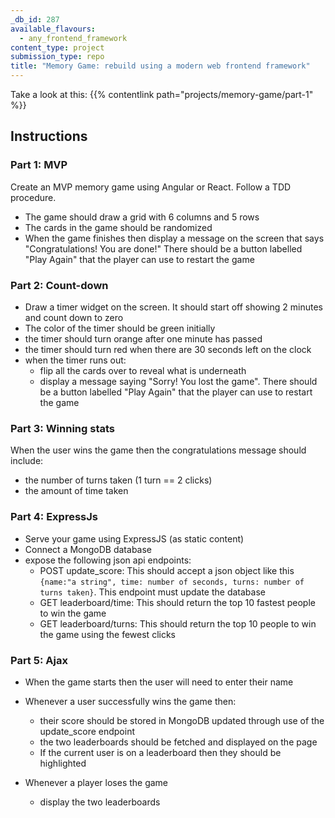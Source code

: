 ```yaml
---
_db_id: 287
available_flavours:
  - any_frontend_framework
content_type: project
submission_type: repo
title: "Memory Game: rebuild using a modern web frontend framework"
---
```


Take a look at this: {{% contentlink path="projects/memory-game/part-1" %}}

## Instructions

### Part 1: MVP

Create an MVP memory game using Angular or React. Follow a TDD procedure.

- The game should draw a grid with 6 columns and 5 rows
- The cards in the game should be randomized
- When the game finishes then display a message on the screen that says "Congratulations! You are done!" There should be a button labelled "Play Again" that the player can use to restart the game

### Part 2: Count-down

- Draw a timer widget on the screen. It should start off showing 2 minutes and count down to zero
- The color of the timer should be green initially
- the timer should turn orange after one minute has passed
- the timer should turn red when there are 30 seconds left on the clock
- when the timer runs out:
  - flip all the cards over to reveal what is underneath
  - display a message saying "Sorry! You lost the game". There should be a button labelled "Play Again" that the player can use to restart the game

### Part 3: Winning stats

When the user wins the game then the congratulations message should include:

- the number of turns taken (1 turn == 2 clicks)
- the amount of time taken

### Part 4: ExpressJs

- Serve your game using ExpressJS (as static content)
- Connect a MongoDB database
- expose the following json api endpoints:
  - POST update_score: This should accept a json object like this `{name:"a string", time: number of seconds, turns: number of turns taken}`. This endpoint must update the database
  - GET leaderboard/time: This should return the top 10 fastest people to win the game
  - GET leaderboard/turns: This should return the top 10 people to win the game using the fewest clicks

### Part 5: Ajax

- When the game starts then the user will need to enter their name

- Whenever a user successfully wins the game then:

  - their score should be stored in MongoDB updated through use of the update_score endpoint
  - the two leaderboards should be fetched and displayed on the page
  - If the current user is on a leaderboard then they should be highlighted

- Whenever a player loses the game
  - display the two leaderboards
